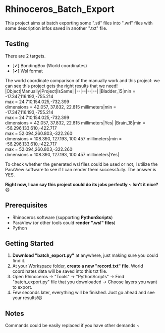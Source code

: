 # Rhinoceros_Batch_Export
This project aims at batch exporting some ".stl" files into ".wrl" files with some description infos saved in another ".txt" file. 

## Testing
There are 2 targets.
- [&#10004;] BondingBox (World coordinates)
- [&#10004;] Wsl format


The world coordinate comparison of the manually work and this project: we can see this project gets the right results that we need!
|Object|Manually|Project|IsSame|
|--|--|--|--|
|Bladder_15|min = -17.347,116.193,-755.214<br>max = 24.710,154.025,-732.399<br>dimensions = 42.057, 37.832, 22.815 millimeters|min = -17.347,116.193,-755.214<br>max = 24.710,154.025,-732.399<br>dimensions = 42.057, 37.832, 22.815 millimeters|Yes|
|Brain_18|min = -56.296,133.610,-422.717<br>max = 52.094,260.803,-322.260<br>dimensions = 108.390, 127.193, 100.457 millimeters|min = -56.296,133.610,-422.717<br>max = 52.094,260.803,-322.260<br>dimensions = 108.390, 127.193, 100.457 millimeters|Yes|

To check whether the generated wsl files could be used or not, I utilize the ParaView software to see if I can render them successfully. The answer is YES.

**Right now, I can say this project could do its jobs perfectly ~ Isn't it nice?** :smile:

## Prerequisites
- Rhinoceros software (supporting **PythonScripts**)
- ParaView (or other tools could **render ".wsl" files**)
- Python

## Getting Started
1. **Download "batch_export.py"** at anywhere, just making sure you could find it.
2. At your Workspace folder, **create a new "record.txt" file**. World coordinates data will be saved into this txt file.
3. Open Rhinoceros $\rightarrow$ "Tools" $\rightarrow$ "PythonScripts" $\rightarrow$ Find "batch_export.py" file that you downloaded $\rightarrow$ Choose layers you want to export.
4. Few seconds later, everything will be finished. Just go ahead and see your results!:smile:

## Notes
Commands could be easily replaced if you have other demands ~
